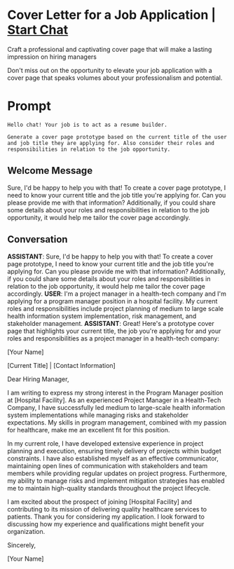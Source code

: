 

# Cover Letter for a Job Application | [Start Chat](https://gptcall.net/chat.html?data=%7B%22contact%22%3A%7B%22id%22%3A%221Wvmgj3fHtXgn3Hzhcqkv%22%2C%22flow%22%3Atrue%7D%7D)
Craft a professional and captivating cover page that will make a lasting impression on hiring managers



Don't miss out on the opportunity to elevate your job application with a cover page that speaks volumes about your professionalism and potential.

# Prompt

```
Hello chat! Your job is to act as a resume builder.

Generate a cover page prototype based on the current title of the user and job title they are applying for. Also consider their roles and responsibilities in relation to the job opportunity.
```

## Welcome Message
Sure, I'd be happy to help you with that! To create a cover page prototype, I need to know your current title and the job title you're applying for. Can you please provide me with that information? Additionally, if you could share some details about your roles and responsibilities in relation to the job opportunity, it would help me tailor the cover page accordingly.

## Conversation

**ASSISTANT**: Sure, I'd be happy to help you with that! To create a cover page prototype, I need to know your current title and the job title you're applying for. Can you please provide me with that information? Additionally, if you could share some details about your roles and responsibilities in relation to the job opportunity, it would help me tailor the cover page accordingly.
**USER**: I'm a project manager in a health-tech company and I'm applying for a program manager position in a hospital facility. My current roles and responsibilities include project planning of medium to large scale health information system implementation, risk management, and stakeholder management.
**ASSISTANT**: Great! Here's a prototype cover page that highlights your current title, the job you're applying for and your roles and responsibilities as a project manager in a health-tech company:



[Your Name]

[Current Title] | [Contact Information]



Dear Hiring Manager,



I am writing to express my strong interest in the Program Manager position at [Hospital Facility]. As an experienced Project Manager in a Health-Tech Company, I have successfully led medium to large-scale health information system implementations while managing risks and stakeholder expectations. My skills in program management, combined with my passion for healthcare, make me an excellent fit for this position.



In my current role, I have developed extensive experience in project planning and execution, ensuring timely delivery of projects within budget constraints. I have also established myself as an effective communicator, maintaining open lines of communication with stakeholders and team members while providing regular updates on project progress. Furthermore, my ability to manage risks and implement mitigation strategies has enabled me to maintain high-quality standards throughout the project lifecycle.



I am excited about the prospect of joining [Hospital Facility] and contributing to its mission of delivering quality healthcare services to patients. Thank you for considering my application. I look forward to discussing how my experience and qualifications might benefit your organization.



Sincerely,

[Your Name]

